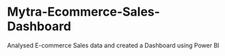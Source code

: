 # Mytra-Ecommerce-Sales-Dashboard
Analysed E-commerce Sales data and created a Dashboard using Power BI
